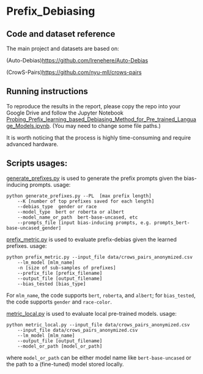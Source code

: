 # Prefix_Debiasing

## Code and dataset reference

The main project and datasets are based on: 

(Auto-Debias)https://github.com/Irenehere/Auto-Debias

(CrowS-Pairs)https://github.com/nyu-mll/crows-pairs

## Running instructions

To reproduce the results in the report, please copy the repo into your Google Drive and follow the Jupyter Notebook [Probing_Prefix_learning_based_Debiasing_Method_for_Pre_trained_Language_Models.ipynb](https://github.com/YLtrees2/Prefix_Debiasing/blob/main/Probing_Prefix_learning_based_Debiasing_Method_for_Pre_trained_Language_Models.ipynb). (You may need to change some file paths.)

It is worth noticing that the process is highly time-consuming and require advanced hardware.


## Scripts usages:

[generate_prefixes.py](https://github.com/YLtrees2/Prefix_Debiasing/blob/main/generate_prefixes.py) is used to generate the prefix prompts given the bias-inducing prompts. usage:

```
python generate_prefixes.py --PL  [max prefix length]
	--K [number of top prefixes saved for each length]
	--debias_type  gender or race
	--model_type  bert or roberta or albert
	--model_name_or_path  bert-base-uncased, etc
	--prompts_file [input bias-inducing prompts, e.g. prompts_bert-base-uncased_gender]
```



[prefix_metric.py](https://github.com/YLtrees2/Prefix_Debiasing/blob/main/crows-pairs/prefix_metric.py) is used to evaluate prefix-debias given the learned prefixes. usage:

```
python prefix_metric.py --input_file data/crows_pairs_anonymized.csv 
	--lm_model [mlm_name] 
	-n [size of sub-samples of prefixes]
	--prefix_file [prefix_filename]
	--output_file [output_filename]
	--bias_tested [bias_type]
```

For `mlm_name`, the code supports `bert`, `roberta`, and `albert`; for `bias_tested`, the code supports `gender` and `race-color`.


[metric_local.py](https://github.com/YLtrees2/Prefix_Debiasing/blob/main/crows-pairs/metric_local.py) is used to evaluate local pre-trained models.
usage:

```
python metric_local.py --input_file data/crows_pairs_anonymized.csv 
	--input_file data/crows_pairs_anonymized.csv 
	--lm_model [mlm_name] 
	--output_file [output_filename]
	--model_or_path [model_or_path]
```
where `model_or_path` can be either model name like `bert-base-uncased` or the path to a (fine-tuned) model stored locally.

